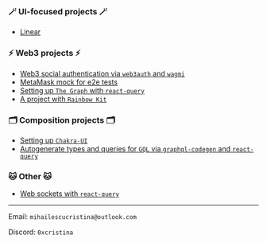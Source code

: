### 🪄 UI-focused projects 🪄
- [Linear](https://github.com/sumicet/linear)

### ⚡ Web3 projects ⚡
- [Web3 social authentication via `web3auth` and `wagmi`](https://github.com/sumicet/web3auth-modal-wagmi)
- [MetaMask mock for e2e tests](https://github.com/sumicet/Playwright-Web3-Provider)
- [Setting up `The Graph` with `react-query`](https://github.com/sumicet/thegraph-query-frontend)
- [A project with `Rainbow Kit`](https://github.com/sumicet/vitty-bue)

### 🗂 Composition projects 🗂
- [Setting up `Chakra-UI`](https://github.com/sumicet/chakra-ui-headless-modular-setup)
- [Autogenerate types and queries for `GQL` via `graphql-codegen` and `react-query`](https://github.com/sumicet/thegraph-query-frontend)

### 🐱 Other 🐱
- [Web sockets with `react-query`](https://github.com/sumicet/beeps)

---

Email: `mihailescucristina@outlook.com`

Discord: `0xcristina`
